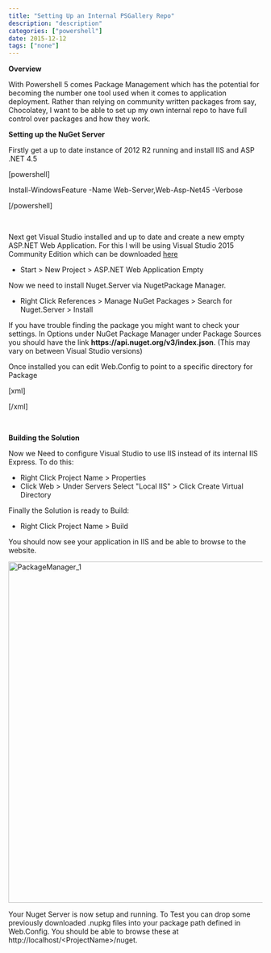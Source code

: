 ```yaml
---
title: "Setting Up an Internal PSGallery Repo"
description: "description"
categories: ["powershell"]
date: 2015-12-12
tags: ["none"]
---
```


<strong>Overview</strong>

With Powershell 5 comes Package Management which has the potential for becoming the number one tool used when it comes to application deployment. Rather than relying on community written packages from say, Chocolatey, I want to be able to set up my own internal repo to have full control over packages and how they work.

<strong>Setting up the NuGet Server</strong>

Firstly get a up to date instance of 2012 R2 running and install IIS and ASP .NET 4.5

[powershell]

Install-WindowsFeature -Name Web-Server,Web-Asp-Net45 -Verbose

[/powershell]

&nbsp;

Next get Visual Studio installed and up to date and create a new empty ASP.NET Web Application. For this I will be using Visual Studio 2015 Community Edition which can be downloaded <a href="https://www.visualstudio.com/downloads/download-visual-studio-vs">here</a>
<ul>
	<li>Start &gt; New Project &gt; ASP.NET Web Application Empty</li>
</ul>
Now we need to install Nuget.Server via NugetPackage Manager.
<ul>
	<li>Right Click References &gt; Manage NuGet Packages &gt; Search for Nuget.Server &gt; Install</li>
</ul>
If you have trouble finding the package you might want to check your settings. In Options under NuGet Package Manager under Package Sources you should have the link <strong>https://api.nuget.org/v3/index.json</strong>. (This may vary on between Visual Studio versions)

Once installed you can edit Web.Config to point to a specific directory for Package

[xml]

<add key="packagePath" value="" />

[/xml]

&nbsp;

<strong>Building the Solution</strong>

Now we Need to configure Visual Studio to use IIS instead of its internal IIS Express. To do this:
<ul>
	<li>Right Click Project Name &gt; Properties</li>
	<li>Click Web &gt; Under Servers Select "Local IIS" &gt; Click Create Virtual Directory</li>
</ul>
Finally the Solution is ready to Build:
<ul>
	<li>Right Click Project Name &gt; Build</li>
</ul>
You should now see your application in IIS and be able to browse to the website.

<a href="http://scottsan.co.uk/wp-content/uploads/2015/12/PackageManager_1.jpg"><img class="alignnone size-full wp-image-273" src="http://scottsan.co.uk/wp-content/uploads/2015/12/PackageManager_1.jpg" alt="PackageManager_1" width="1200" height="676" /></a>

Your Nuget Server is now setup and running. To Test you can drop some previously downloaded .nupkg files into your package path defined in Web.Config. You should be able to browse these at http://localhost/&lt;ProjectName&gt;/nuget.

&nbsp;

&nbsp;